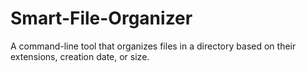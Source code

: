 # Smart-File-Organizer
A command-line tool that organizes files in a directory based on their extensions, creation date, or size.
